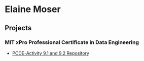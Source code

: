# Elaine Moser

## Projects

### MIT xPro Professional Certificate in Data Engineering

* [PCDE-Activity 9.1 and 9.2 Repository](https://emoser.github.io/PCDE-Activity-9.1)
